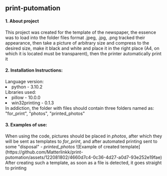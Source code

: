 <h2>print-putomation</h2>
<h4>1. About project</h4>
This project was created for the template of the newspaper, the essence was to load into the folder files format .jpeg, .jpg, .png tracked their appearance, then take a picture of arbitrary size and compress to the desired size, make it black and white and place it in the right place (A4, on which it is located must be transparent), then the printer automatically print it
<h4>2. Installation Instructions:</h4>
Language version:
<el>
  <li>python - 3.10.2</li>
</el>
Libraries used:
<el>
  <li>pillow - 10.0.0</li>
  <li>win32printing - 0.1.3</li>
</el>
In addiction, the folder with files should contain three folders named as:
<br>"for_print", "photos", "printed_photos"
<h4>3. Examples of use:</h4> 
When using the code, pictures should be placed in <i>photos</i>, after which they will be sent as templates to <i>for_print</i>, and after automated printing sent to some "disposal" - <i>printed_photos</i>
![Example of created template](https://github.com/Matterlinkk/print-putomation/assets/122081802/4660d7c4-0c36-4d27-a0d7-93e252e19fae)
<br> After creating such a template, as soon as a file is detected, it goes straight to printing
